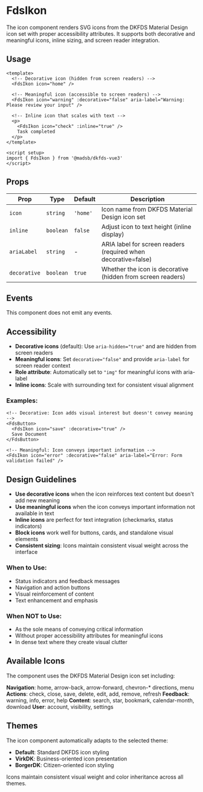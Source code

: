 # FdsIkon

The icon component renders SVG icons from the DKFDS Material Design icon set with proper accessibility attributes. It supports both decorative and meaningful icons, inline sizing, and screen reader integration.

## Usage

```vue
<template>
  <!-- Decorative icon (hidden from screen readers) -->
  <FdsIkon icon="home" />

  <!-- Meaningful icon (accessible to screen readers) -->
  <FdsIkon icon="warning" :decorative="false" aria-label="Warning: Please review your input" />

  <!-- Inline icon that scales with text -->
  <p>
    <FdsIkon icon="check" :inline="true" />
    Task completed
  </p>
</template>

<script setup>
import { FdsIkon } from '@madsb/dkfds-vue3'
</script>
```

## Props

| Prop         | Type      | Default  | Description                                                    |
| ------------ | --------- | -------- | -------------------------------------------------------------- |
| `icon`       | `string`  | `'home'` | Icon name from DKFDS Material Design icon set                  |
| `inline`     | `boolean` | `false`  | Adjust icon to text height (inline display)                    |
| `ariaLabel`  | `string`  | -        | ARIA label for screen readers (required when decorative=false) |
| `decorative` | `boolean` | `true`   | Whether the icon is decorative (hidden from screen readers)    |

## Events

This component does not emit any events.

## Accessibility

- **Decorative icons** (default): Use `aria-hidden="true"` and are hidden from screen readers
- **Meaningful icons**: Set `decorative="false"` and provide `aria-label` for screen reader context
- **Role attribute**: Automatically set to `"img"` for meaningful icons with aria-label
- **Inline icons**: Scale with surrounding text for consistent visual alignment

### Examples:

```vue
<!-- Decorative: Icon adds visual interest but doesn't convey meaning -->
<FdsButton>
  <FdsIkon icon="save" :decorative="true" />
  Save Document
</FdsButton>

<!-- Meaningful: Icon conveys important information -->
<FdsIkon icon="error" :decorative="false" aria-label="Error: Form validation failed" />
```

## Design Guidelines

- **Use decorative icons** when the icon reinforces text content but doesn't add new meaning
- **Use meaningful icons** when the icon conveys important information not available in text
- **Inline icons** are perfect for text integration (checkmarks, status indicators)
- **Block icons** work well for buttons, cards, and standalone visual elements
- **Consistent sizing**: Icons maintain consistent visual weight across the interface

### When to Use:

- Status indicators and feedback messages
- Navigation and action buttons
- Visual reinforcement of content
- Text enhancement and emphasis

### When NOT to Use:

- As the sole means of conveying critical information
- Without proper accessibility attributes for meaningful icons
- In dense text where they create visual clutter

## Available Icons

The component uses the DKFDS Material Design icon set including:

**Navigation**: home, arrow-back, arrow-forward, chevron-\* directions, menu
**Actions**: check, close, save, delete, edit, add, remove, refresh
**Feedback**: warning, info, error, help
**Content**: search, star, bookmark, calendar-month, download
**User**: account, visibility, settings

## Themes

The icon component automatically adapts to the selected theme:

- **Default**: Standard DKFDS icon styling
- **VirkDK**: Business-oriented icon presentation
- **BorgerDK**: Citizen-oriented icon styling

Icons maintain consistent visual weight and color inheritance across all themes.
